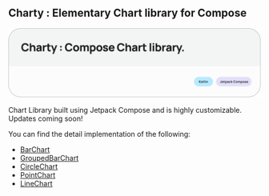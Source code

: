 ## Charty : Elementary Chart library for Compose

![Charty](img/banner.png)

Chart Library built using Jetpack Compose and is highly customizable. Updates coming soon!

You can find the detail implementation of the following:

- [BarChart](docs/BarChart.md)
- [GroupedBarChart](docs/GroupedBarChart.md)
- [CircleChart](docs/CircleChart.md)
- [PointChart](docs/PointChart.md)
- [LineChart](docs/LineChart.md)
